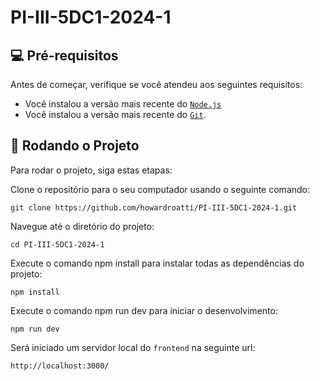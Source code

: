 # PI-III-5DC1-2024-1

## 💻 Pré-requisitos

Antes de começar, verifique se você atendeu aos seguintes requisitos:

- Você instalou a versão mais recente do [`Node.js`](https://nodejs.org/en/download)
- Você instalou a versão mais recente do [`Git`](https://git-scm.com/downloads).

## 🚀 Rodando o Projeto

Para rodar o projeto, siga estas etapas:

Clone o repositório para o seu computador usando o seguinte comando:

```
git clone https://github.com/howardroatti/PI-III-5DC1-2024-1.git
```

Navegue até o diretório do projeto:

```
cd PI-III-5DC1-2024-1
```

Execute o comando npm install para instalar todas as dependências do projeto:

```
npm install
```

Execute o comando npm run dev para iniciar o desenvolvimento:

```
npm run dev
```

Será iniciado um servidor local do `frontend` na seguinte url:

```
http://localhost:3000/
```